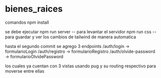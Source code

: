 # bienes_raices

comandos
npm install

se debe ejecutar
npm run server -- para levantar el servidor
npm run css -- para guardar y ver los cambios de tailwind de manera automatica

hasta el segundo commit se agrego 3 endpoints
/auth/login -> formularioLogin
/auth/registro -> formularioRegistro
/auth/olvide-password -> formularioOlvidePassword

los cuales ya cuentan con 3 vistas usando pug y su routing respectivo para moverse entre ellas
